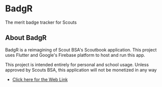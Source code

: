 # BadgR

The merit badge tracker for Scouts

## About BadgR

BadgR is a reimagining of Scout BSA's Scoutbook application.
This project uses Flutter and Google's Firebase platform to host and run this app.

This project is intended entirely for personal and school usage. Unless approved by
Scouts BSA, this application will not be monetized in any way

- [Click here for the Web Link](https://badgr-88835.web.app/#/)

